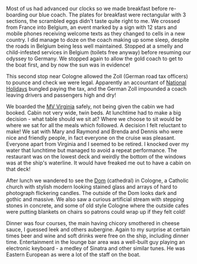 Most of us had advanced our clocks
so we made breakfast before re-boarding our blue coach.  The plates
for breakfast were rectangular with 3 sections, the scrambled eggs
didn't taste quite right to me.  We crossed
from France into Belgium, an event marked by a sign with 12 stars
and mobile phones receiving welcome texts as they changed to cells
in a new country.  I did manage to doze on the coach making up some
sleep, despite the roads in Belgium being less well maintained.
Stopped at a smelly and child-infested services in Belgium (toilets
free anyway) before resuming our odyssey to Germany.  We stopped
again to allow the gold coach to get to the boat first, and by now
the sun was in evidence!

This second stop near Cologne allowed the Zoll (German road tax
officers) to pounce and check we were legal.  Apparently
an accountant of [National Holidays](https://www.nationalholidays.com)
bungled paying the tax, and the German Zoll impounded a coach
leaving drivers and passengers high and dry!

We boarded the [MV Virginia](http://www.transriverline.com/our-ships/mv-virginia/)
safely, not being given the cabin we had booked.  Cabin not very wide,
twin beds.  At lunchtime had to make a big decision - what table should
we sit at?  Where we choose to sit would be where we sat for all the
meals which followed.  A decision I felt reluctant to make!  We sat
with Mary and Raymond and Brenda and Dennis who were nice and friendly
people, in fact everyone on the cruise was pleasant.  Everyone apart from
Virginia and I seemed to be retired.  I knocked over my water that
lunchtime but managed to avoid a repeat performance.  The restaurant was
on the lowest deck and weirdly the bottom of the windows was at the ship's
waterline.  It would have freaked me out to have a cabin on that deck!

After lunch we wandered to see the [Dom](https://www.koelner-dom.de/index.php?id=19167&L=1) (cathedral) in Cologne,
a Catholic church with stylish modern looking stained glass and arrays
of hard to photograph flickering candles.  The outside of the Dom looks
dark and gothic and massive.  We also saw a curious artificial stream
with stepping stones in concrete, and some of old style Cologne where
the outside cafes were putting blankets on chairs so patrons could
wrap up if they felt cold!

Dinner was four courses, the main having chicory smothered in cheese sauce,
I guessed leek and others aubergine.  Again to my surprise at certain times
beer and wine and soft drinks were free on the ship, including dinner
time.  Entertainment in the lounge bar area was a well-built guy playing
an electronic keyboard - a medley of Sinatra and other similar tunes.
He was Eastern European as were a lot of the staff on the boat.
